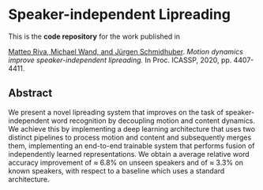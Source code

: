 # Speaker-independent Lipreading

This is the **code repository** for the work published in

[Matteo Riva, Michael Wand, and Jürgen Schmidhuber](https://ieeexplore.ieee.org/document/9053535/citations#citations). *Motion dynamics improve speaker-independent lipreading.* In Proc. ICASSP, 2020, pp. 4407-4411.

## Abstract

We present a novel lipreading system that improves on the task of speaker-independent word recognition by decoupling motion and content dynamics. We achieve this by implementing a deep learning architecture that uses two distinct pipelines to process motion and content and subsequently merges them, implementing an end-to-end trainable system that performs fusion of independently learned representations. We obtain a average relative word accuracy improvement of ≈ 6.8% on unseen speakers and of ≈ 3.3% on known speakers, with respect to a baseline which uses a standard architecture.
